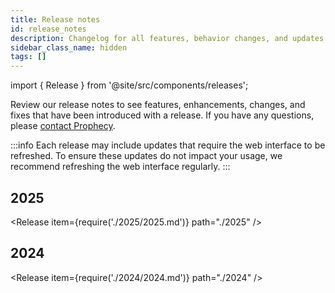 ```yaml
---
title: Release notes
id: release_notes
description: Changelog for all features, behavior changes, and updates
sidebar_class_name: hidden
tags: []
---
```


import { Release } from '@site/src/components/releases';

Review our release notes to see features, enhancements, changes, and fixes that have been introduced with a release. If you have any questions, please [contact Prophecy](mailto:contact.us@Prophecy.io).

:::info
Each release may include updates that require the web interface to be refreshed.
To ensure these updates do not impact your usage, we recommend refreshing the web interface regularly.
:::

## 2025

<Release item={require('./2025/2025.md')} path="./2025" />

## 2024

<Release item={require('./2024/2024.md')} path="./2024" />
